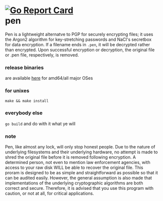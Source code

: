 [![Go Report Card](https://goreportcard.com/badge/github.com/stutonk/pen)](https://goreportcard.com/report/github.com/stutonk/pen)  
pen
===
Pen is a lightweight alternatve to PGP for securely encrypting files; it uses
the Argon2 algorithm for key-stretching passwords and NaCl's secretbox for
data encryption. If a filename ends in `.pen`, it will be decrypted rather
than encrypted. Upon successful encryption or decryption, the original file
or .pen file, respectively, is removed.

### release binaries
are available [here](https://github.com/stutonk/pen/releases) for amd64/all major OSes

### for unixes
`make && make install`

### everybody else
`go build` and do with it what ye will

### note
Pen, like almost any lock, will only stop honest people. Due to the nature
of underlying filesystems and their underlying hardware, no attempt is made
to shred the original file before it is removed following encryption. A
determined person, not even to mention law enforcement agencies, with access
to your raw disk WILL be able to recover the original file. This proram is
designed to be as simple and straightforward as possible so that it can be
audited easily. However, the general assumption is also made that
implementations of the underlying cryptographic algorithms are both correct
and secure. Therefore, it is advised that you use this program with caution,
or not at all, for critical applications.